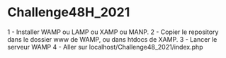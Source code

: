 # Challenge48H_2021
 1 - Installer WAMP ou LAMP ou XAMP ou MANP.
 2 - Copier le repository dans le dossier www de WAMP, ou dans htdocs de XAMP.
 3 - Lancer le serveur WAMP
 4 - Aller sur localhost/Challenge48_2021/index.php

